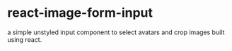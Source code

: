 # react-image-form-input

a simple unstyled input component to select avatars and crop images built using react.
